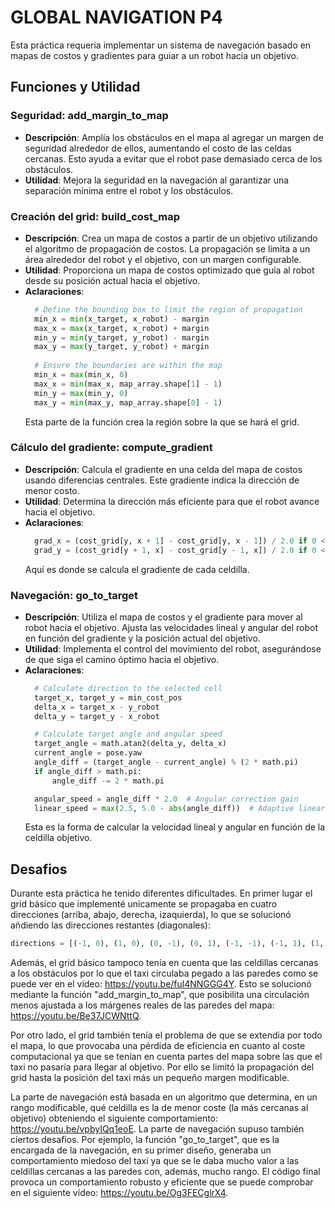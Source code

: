 # **GLOBAL NAVIGATION P4**

Esta práctica requeria implementar un sistema de navegación basado en mapas de costos y gradientes para guiar a un robot hacia un objetivo.

## **Funciones y Utilidad**

### **Seguridad: add_margin_to_map**
- **Descripción**: 
  Amplía los obstáculos en el mapa al agregar un margen de seguridad alrededor de ellos, aumentando el costo de las celdas cercanas. Esto ayuda a evitar que el robot pase demasiado cerca de los obstáculos.
- **Utilidad**: 
  Mejora la seguridad en la navegación al garantizar una separación mínima entre el robot y los obstáculos.

### **Creación del grid: build_cost_map**
- **Descripción**: 
  Crea un mapa de costos a partir de un objetivo utilizando el algoritmo de propagación de costos. La propagación se limita a un área alrededor del robot y el objetivo, con un margen configurable.
- **Utilidad**: 
  Proporciona un mapa de costos optimizado que guía al robot desde su posición actual hacia el objetivo.
- **Aclaraciones**:
  ```python
    # Define the bounding box to limit the region of propagation
    min_x = min(x_target, x_robot) - margin
    max_x = max(x_target, x_robot) + margin
    min_y = min(y_target, y_robot) - margin
    max_y = max(y_target, y_robot) + margin
    
    # Ensure the boundaries are within the map
    min_x = max(min_x, 0)
    max_x = min(max_x, map_array.shape[1] - 1)
    min_y = max(min_y, 0)
    max_y = min(max_y, map_array.shape[0] - 1)
  ```
  Esta parte de la función crea la región sobre la que se hará el grid.

### **Cálculo del gradiente: compute_gradient**
- **Descripción**: 
  Calcula el gradiente en una celda del mapa de costos usando diferencias centrales. Este gradiente indica la dirección de menor costo.
- **Utilidad**: 
  Determina la dirección más eficiente para que el robot avance hacia el objetivo.
- **Aclaraciones**:
  ```python
    grad_x = (cost_grid[y, x + 1] - cost_grid[y, x - 1]) / 2.0 if 0 < x < cost_grid.shape[1] - 1 else 0
    grad_y = (cost_grid[y + 1, x] - cost_grid[y - 1, x]) / 2.0 if 0 < y < cost_grid.shape[0] - 1 else 0
  ```
  Aquí es donde se calcula el gradiente de cada celdilla.

  
### **Navegación: go_to_target**
- **Descripción**: 
  Utiliza el mapa de costos y el gradiente para mover al robot hacia el objetivo. Ajusta las velocidades lineal y angular del robot en función del gradiente y la posición actual del objetivo.
- **Utilidad**: 
  Implementa el control del movimiento del robot, asegurándose de que siga el camino óptimo hacia el objetivo.
- **Aclaraciones**:
  ```python
    # Calculate direction to the selected cell
    target_x, target_y = min_cost_pos
    delta_x = target_x - y_robot
    delta_y = target_y - x_robot

    # Calculate target angle and angular speed
    target_angle = math.atan2(delta_y, delta_x)
    current_angle = pose.yaw
    angle_diff = (target_angle - current_angle) % (2 * math.pi)
    if angle_diff > math.pi:
        angle_diff -= 2 * math.pi

    angular_speed = angle_diff * 2.0  # Angular correction gain
    linear_speed = max(2.5, 5.0 - abs(angle_diff))  # Adaptive linear speed
  ```
  Esta es la forma de calcular la velocidad lineal y angular en función de la celdilla objetivo.


## **Desafios**
Durante esta práctica he tenido diferentes dificultades. En primer lugar el grid básico que implementé unicamente se propagaba en cuatro direcciones (arriba, abajo, derecha, izaquierda), lo que se solucionó añdiendo las direcciones restantes (diagonales):
```python
directions = [(-1, 0), (1, 0), (0, -1), (0, 1), (-1, -1), (-1, 1), (1, -1), (1, 1)]
```
Además, el grid básico tampoco tenía en cuenta que las celdillas cercanas a los obstáculos por lo que el taxi circulaba pegado a las paredes como se puede ver en el vídeo: https://youtu.be/ful4NNGGG4Y.
Esto se solucionó mediante la función "add_margin_to_map", que posibilita una circulación menos ajustada a los márgenes reales de las paredes del mapa: https://youtu.be/Be37JCWNttQ.

Por otro lado, el grid también tenía el problema de que se extendia por todo el mapa, lo que provocaba una pérdida de eficiencia en cuanto al coste computacional ya que se tenían en cuenta partes del mapa sobre las que el taxi no pasaría para llegar al objetivo.
Por ello se limitó la propagación del grid hasta la posición del taxi más un pequeño margen modificable.

La parte de navegación está basada en un algoritmo que determina, en un rango modificable, qué celdilla es la de menor coste (la más cercanas al objetivo) obteniendo el siguiente comportamiento: https://youtu.be/vpbyIQq1eoE.
La parte de navegación supuso también ciertos desafios. Por ejemplo, la función "go_to_target", que es la encargada de la navegación, en su primer diseño, generaba un comportamiento miedoso del taxi ya que se le daba mucho valor a las celdillas cercanas a las paredes con, además, mucho rango.
El código final provoca un comportamiento robusto y eficiente que se puede comprobar en el siguiente vídeo: https://youtu.be/Og3FECglrX4.

